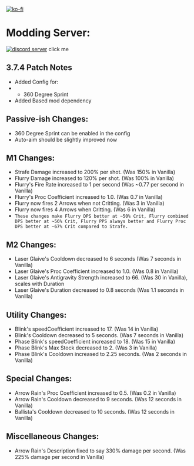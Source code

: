 [![ko-fi](https://ko-fi.com/img/githubbutton_sm.svg)](https://ko-fi.com/F1F65KGH9)
# Modding Server:
[![discord server](https://i.imgur.com/kym7QnV.png)](https://discord.gg/me7P53smzk)
click me

3.7.4 Patch Notes
-
- Added Config for:
- - 360 Degree Sprint
- Added Based mod dependency

Passive-ish Changes:
-
- 360 Degree Sprint can be enabled in the config
- Auto-aim should be slightly improved now

M1 Changes:
-
- Strafe Damage increased to 200% per shot. (Was 150% in Vanilla)
- Flurry Damage increased to 120% per shot. (Was 100% in Vanilla)
- Flurry's Fire Rate increased to 1 per second (Was ~0.77 per second in Vanilla)
- Flurry's Proc Coefficient increased to 1.0. (Was 0.7 in Vanilla)
- Flurry now fires 2 Arrows when not Critting. (Was 3 in Vanilla)
- Flurry now fires 4 Arrows when Critting. (Was 6 in Vanilla)
- ```These changes make Flurry DPS better at ~50% Crit, Flurry combined DPS better at ~56% Crit, Flurry PPS always better and Flurry Proc DPS better at ~67% Crit compared to Strafe.```

M2 Changes:
-
- Laser Glaive's Cooldown decreased to 6 seconds (Was 7 seconds in Vanilla)
- Laser Glaive's Proc Coefficient increased to 1.0. (Was 0.8 in Vanilla)
- Laser Glaive's Antigravity Strength increased to 66. (Was 30 in Vanilla), scales with Duration
- Laser Glaive's Duration decreased to 0.8 seconds (Was 1.1 seconds in Vanilla)

Utility Changes:
-
- Blink's speedCoefficient increased to 17. (Was 14 in Vanilla)
- Blink's Cooldown decreased to 5 seconds. (Was 7 seconds in Vanilla)
- Phase Blink's speedCoefficient increased to 18. (Was 15 in Vanilla)
- Phase Blink's Max Stock decreased to 2. (Was 3 in Vanilla)
- Phase Blink's Cooldown increased to 2.25 seconds. (Was 2 seconds in Vanilla)

Special Changes:
-
- Arrow Rain's Proc Coefficient increased to 0.5. (Was 0.2 in Vanilla)
- Arrow Rain's Cooldown decreased to 9 seconds. (Was 12 seconds in Vanilla)
- Ballista's Cooldown decreased to 10 seconds. (Was 12 seconds in Vanilla)

Miscellaneous Changes:
-
- Arrow Rain's Description fixed to say 330% damage per second. (Was 225% damage per second in Vanilla)